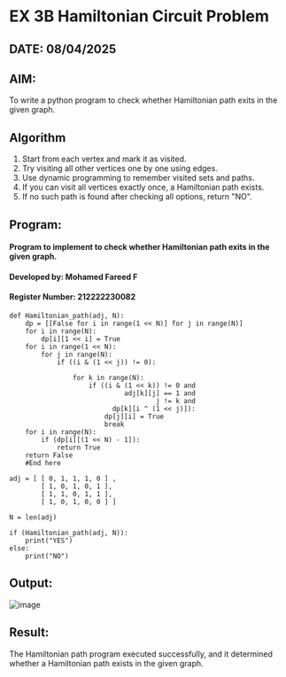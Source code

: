 # EX 3B Hamiltonian Circuit Problem
## DATE: 08/04/2025
## AIM:
To write a python program to check whether Hamiltonian path exits in the given graph.

## Algorithm
1. Start from each vertex and mark it as visited.
2. Try visiting all other vertices one by one using edges.
3. Use dynamic programming to remember visited sets and paths.
4. If you can visit all vertices exactly once, a Hamiltonian path exists.
5. If no such path is found after checking all options, return "NO".

## Program:
#### Program to implement to check whether Hamiltonian path exits in the given graph.
#### Developed by: Mohamed Fareed F
#### Register Number: 212222230082

```PY
def Hamiltonian_path(adj, N):
    dp = [[False for i in range(1 << N)] for j in range(N)]
    for i in range(N):
        dp[i][1 << i] = True
    for i in range(1 << N):
        for j in range(N):
            if ((i & (1 << j)) != 0):
 
                for k in range(N):
                    if ((i & (1 << k)) != 0 and
                             adj[k][j] == 1 and
                                     j != k and
                          dp[k][i ^ (1 << j)]):
                        dp[j][i] = True
                        break
    for i in range(N):
        if (dp[i][(1 << N) - 1]):
            return True
    return False
    #End here
    
adj = [ [ 0, 1, 1, 1, 0 ] ,
        [ 1, 0, 1, 0, 1 ],
        [ 1, 1, 0, 1, 1 ],
        [ 1, 0, 1, 0, 0 ] ]
 
N = len(adj)
 
if (Hamiltonian_path(adj, N)):
    print("YES")
else:
    print("NO")
```

## Output:
![image](https://github.com/user-attachments/assets/e87f6ef6-bb9b-4b5d-8dba-f98033c99d3c)





## Result:
The Hamiltonian path program executed successfully, and it determined whether a Hamiltonian path exists in the given graph.
